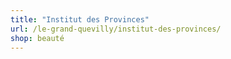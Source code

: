 ```yaml
---
title: "Institut des Provinces"
url: /le-grand-quevilly/institut-des-provinces/
shop: beauté
---
```

